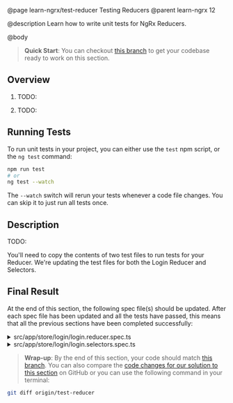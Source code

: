 @page learn-ngrx/test-reducer Testing Reducers
@parent learn-ngrx 12

@description Learn how to write unit tests for NgRx Reducers.

@body

> **Quick Start**: You can checkout [this branch](https://github.com/bitovi/angular-ngrx-chat/tree/create-reducer) to get your codebase ready to work on this section.


## Overview

1. TODO: 

2. TODO: 


## Running Tests

To run unit tests in your project, you can either use the `test` npm script, or the `ng test` command:

```bash
npm run test
# or
ng test --watch
```

The `--watch` switch will rerun your tests whenever a code file changes. You can skip it to just run all tests once.


## Description

TODO: 

You'll need to copy the contents of two test files to run tests for your Reducer. We're updating the test files for both the Login Reducer and Selectors.


## Final Result

At the end of this section, the following spec file(s) should be updated. After each spec file has been updated and all the tests have passed, this means that all the previous sections have been completed successfully:

<details>
<summary>src/app/store/login/login.reducer.spec.ts</summary>
@diff ../11-create-reducer/login.reducer.spec.ts ./login.reducer.spec.ts only
</details>

<details>
<summary>src/app/store/login/login.selectors.spec.ts</summary>
@diff ../11-create-reducer/login.selectors.spec.ts ./login.selectors.spec.ts only
</details>


> **Wrap-up**: By the end of this section, your code should match [this branch](https://github.com/bitovi/angular-ngrx-chat/tree/test-reducer). You can also compare the [code changes for our solution to this section](https://github.com/bitovi/angular-ngrx-chat/compare/create-reducer...test-reducer) on GitHub or you can use the following command in your terminal:

```bash
git diff origin/test-reducer
```
